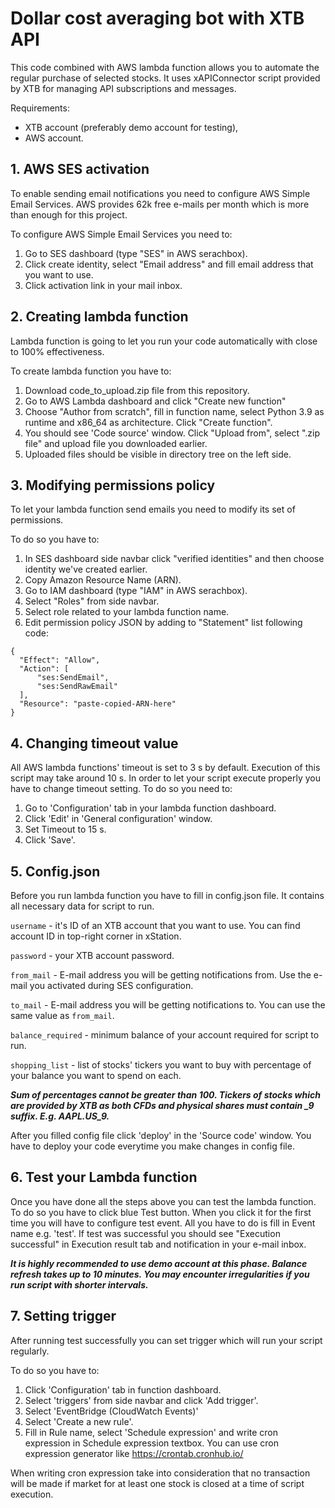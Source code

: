# Dollar cost averaging bot with XTB API

This code combined with AWS lambda function allows you to automate the regular purchase of selected stocks. It uses xAPIConnector script provided by XTB for managing API subscriptions and messages. 

Requirements:
- XTB account (preferably demo account for testing),
- AWS account.

## 1. AWS SES activation

To enable sending email notifications you need to configure AWS Simple Email Services. AWS provides 62k free e-mails per month which is more than enough for this project.

To configure AWS Simple Email Services you need to:

1. Go to SES dashboard (type "SES" in AWS serachbox).
2. Click create identity, select "Email address" and fill email address that you want to use.
3. Click activation link in your mail inbox.

## 2. Creating lambda function

Lambda function is going to let you run your code automatically with close to 100% effectiveness. 

To create lambda function you have to:

1. Download code_to_upload.zip file from this repository. 
2. Go to AWS Lambda dashboard and click "Create new function"
3. Choose "Author from scratch", fill in function name, select Python 3.9 as runtime and x86_64 as architecture. Click "Create function".
4. You should see 'Code source' window. Click "Upload from", select ".zip file" and upload file you downloaded earlier.
5. Uploaded files should be visible in directory tree on the left side.

## 3. Modifying permissions policy

To let your lambda function send emails you need to modify its set of permissions. 

To do so you have to:

1. In SES dashboard side navbar click "verified identities" and then choose identity we've created earlier.
2. Copy Amazon Resource Name (ARN).
3. Go to IAM dashboard (type "IAM" in AWS serachbox).
4. Select "Roles" from side navbar.
5. Select role related to your lambda function name.
6. Edit permission policy JSON by adding to "Statement" list following code:

```
{
  "Effect": "Allow",
  "Action": [
      "ses:SendEmail",    
      "ses:SendRawEmail"
  ],
  "Resource": "paste-copied-ARN-here"
}
```

## 4. Changing timeout value

All AWS lambda functions' timeout is set to 3 s by default. Execution of this script may take around 10 s. In order to let your script execute properly you have to change timeout setting. To do so you need to:

1. Go to 'Configuration' tab in your lambda function dashboard.
2. Click 'Edit' in 'General configuration' window.
3. Set Timeout to 15 s. 
4. Click 'Save'.

## 5. Config.json

Before you run lambda function you have to fill in config.json file. It contains all necessary data for script to run. 

`username` - it's ID of an XTB account that you want to use. You can find account ID in top-right corner in xStation.

`password` - your XTB account password. 

`from_mail` - E-mail address you will be getting notifications from. Use the e-mail you activated during SES configuration.

`to_mail` - E-mail address you will be getting notifications to. You can use the same value as `from_mail`.

`balance_required` - minimum balance of your account required for script to run. 

`shopping_list` - list of stocks' tickers you want to buy with percentage of your balance you want to spend on each. 

***Sum of percentages cannot be greater than 100. Tickers of stocks which are provided by XTB as both CFDs and physical shares must contain _9 suffix. E.g. AAPL.US_9.***

After you filled config file click 'deploy' in the 'Source code' window. You have to deploy your code everytime you make changes in config file. 

## 6. Test your Lambda function

 Once you have done all the steps above you can test the lambda function. To do so you have to click blue Test button. When you click it for the first time you will have to configure test event. All you have to do is fill in Event name e.g. 'test'. If test was successful you should see "Execution successful" in Execution result tab and notification in your e-mail inbox. 
 
 ***It is highly recommended to use demo account at this phase. Balance refresh takes up to 10 minutes. You may encounter irregularities if you run script with shorter intervals.***
 
## 7. Setting trigger

After running test successfully you can set trigger which will run your script regularly. 

To do so you have to:

1. Click 'Configuration' tab in function dashboard.
2. Select 'triggers' from side navbar and click 'Add trigger'.
3. Select 'EventBridge (CloudWatch Events)'
4. Select 'Create a new rule'.
5. Fill in Rule name, select 'Schedule expression' and write cron expression in Schedule expression textbox. You can use cron expression generator like https://crontab.cronhub.io/ 

When writing cron expression take into consideration that no transaction will be made if market for at least one stock is closed at a time of script execution. 



